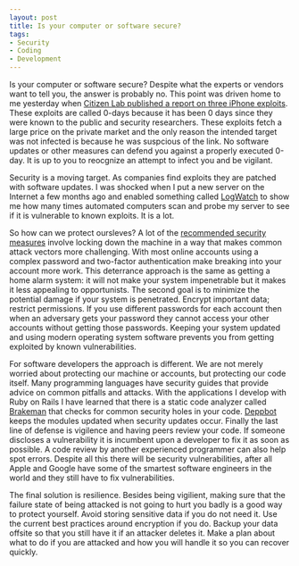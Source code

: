 ```yaml
---
layout: post
title: Is your computer or software secure?
tags:
- Security
- Coding
- Development
---
```

Is your computer or software secure? Despite what the experts or vendors want to tell you, the answer is probably no. This point was driven home to me yesterday when [Citizen Lab published a report on three iPhone exploits](https://citizenlab.org/2016/08/million-dollar-dissident-iphone-zero-day-nso-group-uae/). These exploits are called 0-days because it has been 0 days since they were known to the public and security researchers. These exploits fetch a large price on the private market and the only reason the intended target was not infected is because he was suspcious of the link. No software updates or other measures can defend you against a properly executed 0-day. It is up to you to reocgnize an attempt to infect you and be vigilant.

Security is a moving target. As companies find exploits they are patched with software updates. I was shocked when I put a new server on the Internet a few months ago and enabled something called [LogWatch](https://www.digitalocean.com/community/tutorials/how-to-install-and-use-logwatch-log-analyzer-and-reporter-on-a-vps) to show me how many times automated computers scan and probe my server to see if it is vulnerable to known exploits. It is a lot. 

So how can we protect oursleves? A lot of the [recommended security measures](http://www.codelitt.com/blog/my-first-10-minutes-on-a-server-primer-for-securing-ubuntu/) involve locking down the machine in a way that makes common attack vectors more challenging. With most online accounts using a complex password and two-factor authentication make breaking into your account more work. This deterrance approach is the same as getting a home alarm system: it will not make your system impenetrable but it makes it less appealing to opportunists. The second goal is to minimize the potential damage if your system is penetrated. Encrypt important data; restrict permissions. If you use different passwords for each account then when an adversary gets your password they cannot access your other accounts without getting those passwords. Keeping your system updated and using modern operating system software prevents you from getting exploited by known vulnerabilities.

For software developers the approach is different. We are not merely worried about protecting our machine or accounts, but protecting our code itself. Many programming languages have security guides that provide advice on common pitfalls and attacks. With the applications I develop with Ruby on Rails I have learned that there is a static code analyzer called [Brakeman](http://brakemanscanner.org) that checks for common security holes in your code. [Deppbot](https://www.deppbot.com) keeps the modules updated when security updates occur. Finally the last line of defense is vigilence and having peers review your code. If someone discloses a vulnerability it is incumbent upon a developer to fix it as soon as possible. A code review by another experienced programmer can also help spot errors. Despite all this there will be security vulnerabilities, after all Apple and Google have some of the smartest software engineers in the world and they still have to fix vulnerabilities.

The final solution is resilience. Besides being vigilient, making sure that the failure state of being attacked is not going to hurt you badly is a good way to protect yourself. Avoid storing sensitive data if you do not need it. Use the current best practices around encryption if you do. Backup your data offsite so that you still have it if an attacker deletes it. Make a plan about what to do if you are attacked and how you will handle it so you can recover quickly.
